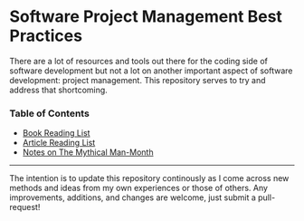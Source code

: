 # Software Project Management Best Practices

There are a lot of resources and tools out there for the coding side of software development but not a lot on another important aspect of software development: project management. This repository serves to try and address that shortcoming. 

### Table of Contents
* [Book Reading List](/book-reading-list.md)
* [Article Reading List](/articles-reading-list.md)
* [Notes on The Mythical Man-Month](/mythical-man-month-book-notes.md)

---
The intention is to update this repository continously as I come across new methods and ideas from my own experiences or those of others. Any improvements, additions, and changes are welcome, just submit a pull-request!
